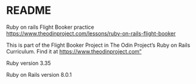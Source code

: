 # README

Ruby on rails Flight Booker practice https://www.theodinproject.com/lessons/ruby-on-rails-flight-booker

This is part of the Flight Booker Project in The Odin Project’s Ruby on Rails Curriculum. Find it at https://www.theodinproject.com”

Ruby version 3.35

Ruby on Rails version 8.0.1
